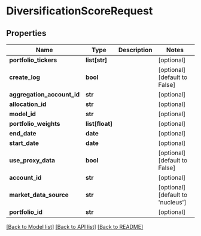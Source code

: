 # DiversificationScoreRequest

## Properties
Name | Type | Description | Notes
------------ | ------------- | ------------- | -------------
**portfolio_tickers** | **list[str]** |  | [optional] 
**create_log** | **bool** |  | [optional] [default to False]
**aggregation_account_id** | **str** |  | [optional] 
**allocation_id** | **str** |  | [optional] 
**model_id** | **str** |  | [optional] 
**portfolio_weights** | **list[float]** |  | [optional] 
**end_date** | **date** |  | [optional] 
**start_date** | **date** |  | [optional] 
**use_proxy_data** | **bool** |  | [optional] [default to False]
**account_id** | **str** |  | [optional] 
**market_data_source** | **str** |  | [optional] [default to 'nucleus']
**portfolio_id** | **str** |  | [optional] 

[[Back to Model list]](../README.md#documentation-for-models) [[Back to API list]](../README.md#documentation-for-api-endpoints) [[Back to README]](../README.md)


